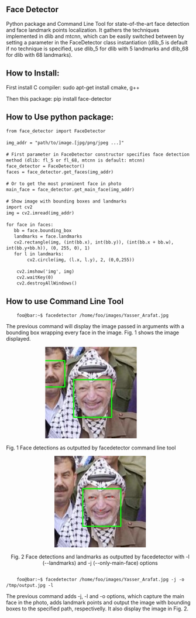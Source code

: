 ## Face Detector

Python package and Command Line Tool for state-of-the-art face detection and face
landmark points localization. It gathers the techniques implemented in dlib and
mtcnn, which can be easily switched between by setting a parameter in the
FaceDetector class instantiation (dlib\_5 is default if no technique is
specified, use dlib\_5 for dlib with 5 landmarks and dlib\_68 for dlib with 68
landmarks).

## How to Install:

 First install C compiler:
    sudo apt-get install cmake, g++

 Then this package:
    pip install face-detector

## How to Use python package:

    from face_detector import FaceDetector

    img_addr = "path/to/image.[jpg/png/jpeg ...]"

    # First parameter in FaceDetector constructor specifies face detection method (dlib: fl_5 or fl_68, mtcnn is default: mtcnn)
    face_detector = FaceDetector()
    faces = face_detector.get_faces(img_addr)

    # Or to get the most prominent face in photo
    main_face = face_detector.get_main_face(img_addr)

    # Show image with bounding boxes and landmarks
    import cv2
    img = cv2.imread(img_addr)

    for face in faces:
       bb = face.bounding_box
       landmarks = face.landmarks
       cv2.rectangle(img, (int(bb.x), int(bb.y)), (int(bb.x + bb.w), int(bb.y+bb.h)), (0, 255, 0), 1)
       for l in landmarks:
            cv2.circle(img, (l.x, l.y), 2, (0,0,255))

        cv2.imshow('img', img)
        cv2.waitKey(0)
        cv2.destroyAllWindows()

## How to use Command Line Tool

```console
    foo@bar:~$ facedetector /home/foo/images/Yasser_Arafat.jpg
```
The previous command will display the image passed in arguments with a bounding box wrapping every face in the image. Fig. 1 shows the image displayed.

<div align='left' style="display:inline-block; text-align:center; word-wrap: break-word;">
<img src='https://raw.githubusercontent.com/roj4s/face_detector/master/samples/Yasser_Arafat_2_faces.jpg' /> <p>Fig. 1 Face detections as outputted by facedetector command line tool</p>
</div>

<!--
<div align='left' style="margin-left:10px; display:inline-block; text-align:center; word-wrap: break-word;">
<img  src='samples/Yasser_Arafat_main_face.jpg'/> <p>Fig. 3 Main face in photo, outputted by facedetector using -j option</p>
</div>
-->
<div align='left' style="margin-left:10px; display:inline-block; text-align:center; word-wrap: break-word;">
<img  src='https://raw.githubusercontent.com/roj4s/face_detector/master/samples/Yasser_Arafat_landmarks.jpg'/> <p>Fig. 2 Face detections and landmarks as outputted by facedetector with -l (--landmarks) and -j (--only-main-face) options</p>
</div>


```console
    foo@bar:~$ facedetector /home/foo/images/Yasser_Arafat.jpg -j -o /tmp/output.jpg -l
```
The previous command adds -j, -l and -o options, which capture the main
face in the photo, adds landmark points and output the image with bounding boxes to the
specified path, respectivelly. It also display the image in Fig. 2.


<!--
[//]: <> - From Github:
[//]: <>    - Clone this repository
[//]: <>    - Install dependencies in requirements.txt:
[//]: <>        - pip install -r requirements.txt
[//]: <>    - You might need to install zlib and link it to /usr/lib/x86_64-linux-gnu/libz.so:
[//]: <>        ```console
[//]: <>         foo@bar:~/face_detector$ tar xzvf data/zlib-1.2.9.tar.gz
[//]: <>         foo@bar:~/face_detector$ cd data/zlib
[//]: <>         foo@bar:~/face_detector/data/zlib$ sudo ./configure && make && make install
[//]: <>         foo@bar:~/face_detector/data/zlib$ ln -s /lib/x86_64-linux-gnu/libz.so.1.2.8 /usr/lib/x86_64-linux-gnu/libz.so
[//]: <>        ```
-->
